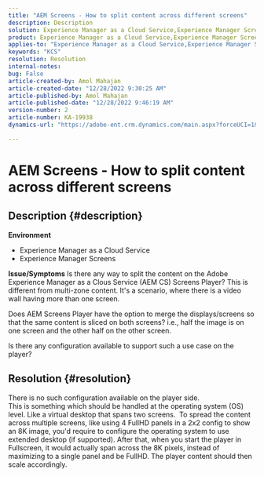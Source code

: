 ```yaml
---
title: "AEM Screens - How to split content across different screens"
description: Description
solution: Experience Manager as a Cloud Service,Experience Manager Screens
product: Experience Manager as a Cloud Service,Experience Manager Screens
applies-to: "Experience Manager as a Cloud Service,Experience Manager Screens"
keywords: "KCS"
resolution: Resolution
internal-notes: 
bug: False
article-created-by: Amol Mahajan
article-created-date: "12/28/2022 9:30:25 AM"
article-published-by: Amol Mahajan
article-published-date: "12/28/2022 9:46:19 AM"
version-number: 2
article-number: KA-19938
dynamics-url: "https://adobe-ent.crm.dynamics.com/main.aspx?forceUCI=1&pagetype=entityrecord&etn=knowledgearticle&id=06a9f43e-9286-ed11-81ac-6045bd006e5a"

---
```

# AEM Screens - How to split content across different screens

## Description {#description}

<b>Environment</b>
- Experience Manager as a Cloud Service
- Experience Manager Screens



<b>Issue/Symptoms</b>
Is there any way to split the content on the Adobe Experience Manager as a Clous Service (AEM CS) Screens Player? This is different from multi-zone content. It's a scenario, where there is a video wall having more than one screen.

Does AEM Screens Player have the option to merge the displays/screens so that the same content is sliced on both screens? i.e., half the image is on one screen and the other half on the other screen.

Is there any configuration available to support such a use case on the player?


## Resolution {#resolution}

There is no such configuration available on the player side.<br>
This is something which should be handled at the operating system (OS) level. Like a virtual desktop that spans two screens. 
To spread the content across multiple screens, like using 4 FullHD panels in a 2x2 config to show an 8K image, you'd require to configure the operating system to use extended desktop (if supported). After that, when you start the player in Fullscreen, it would actually span across the 8K pixels, instead of maximizing to a single panel and be FullHD. The player content should then scale accordingly.